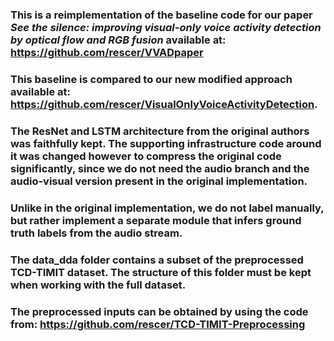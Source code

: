 ### This is a reimplementation of the baseline code for our paper <em>See the silence: improving visual-only voice activity detection by optical flow and RGB fusion</em> available at: https://github.com/rescer/VVADpaper
### This baseline is compared to our new modified approach available at: https://github.com/rescer/VisualOnlyVoiceActivityDetection. 
### The ResNet and LSTM architecture from the original authors was faithfully kept. The supporting infrastructure code around it was changed however to compress the original code significantly, since we do not need the audio branch and the audio-visual version present in the original implementation.
### Unlike in the original implementation, we do not label manually, but rather implement a separate module that infers ground truth labels from the audio stream.
### The data_dda folder contains a subset of the preprocessed TCD-TIMIT dataset. The structure of this folder must be kept when working with the full dataset.
### The preprocessed inputs can be obtained by using the code from: https://github.com/rescer/TCD-TIMIT-Preprocessing 
